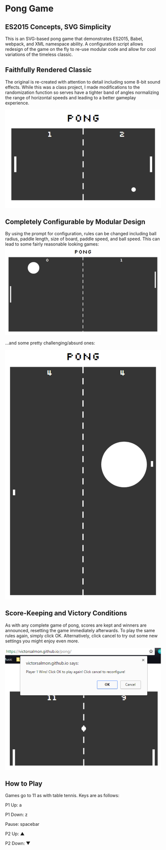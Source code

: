 # Pong Game
## ES2015 Concepts, SVG Simplicity
This is an SVG-based pong game that demonstrates ES2015, Babel, webpack, and XML namespace ability. A configuration script allows redesign of the game on the fly to re-use modular code and allow for cool variations of the timeless classic.

## Faithfully Rendered Classic
The original is re-created with attention to detail including some 8-bit sound effects. While this was a class project, I made modifications to the randomization function so serves have a tighter band of angles normalizing the range of horizontal speeds and leading to a better gameplay experience.

<img src="https://raw.githubusercontent.com/victorsalmon/pong/master/public/images/pong-default.png">

## Completely Configurable by Modular Design
By using the prompt for configuration, rules can be changed including ball radius, paddle length, size of board, paddle speed, and ball speed. This can lead to some fairly reasonable looking games:
<img src="https://raw.githubusercontent.com/victorsalmon/pong/master/public/images/pong-custom.png">

...and some pretty challenging/absurd ones:

<img src="https://raw.githubusercontent.com/victorsalmon/pong/master/public/images/pong-challenge.png">

## Score-Keeping and Victory Conditions
As with any complete game of pong, scores are kept and winners are announced, resetting the game immediately afterwards. To play the same rules again, simply click OK. Alternatively, click cancel to try out some new settings you might enjoy even more.

<img src="https://raw.githubusercontent.com/victorsalmon/pong/master/public/images/pong-victory.png">

## How to Play
Games go to 11 as with table tennis. Keys are as follows:


P1 Up: a

P1 Down: z

Pause: spacebar

P2 Up: ▲

P2 Down: ▼
